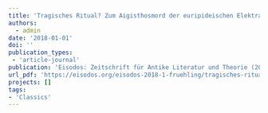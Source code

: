 ```yaml
---
title: 'Tragisches Ritual? Zum Aigisthosmord der euripideischen Elektra im Opferkontext'
authors:
  - admin
date: '2018-01-01'
doi: ''
publication_types:
 - 'article-journal'
publication: 'Eisodos: Zeitschrift für Antike Literatur und Theorie (2018/1, Frühjahr)'
url_pdf: 'https://eisodos.org/eisodos-2018-1-fruehling/tragisches-ritualum-aigisthosmord-der-euripideischen-elektra-im-opferkontext/'
projects: []
tags:
- 'Classics'
---
```

